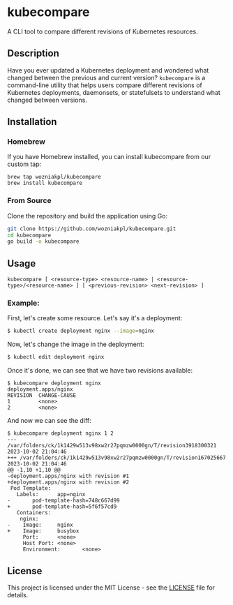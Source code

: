 # kubecompare

A CLI tool to compare different revisions of Kubernetes resources.

## Description

Have you ever updated a Kubernetes deployment and wondered what changed between the previous and current version? `kubecompare` is a command-line utility that helps users compare different revisions of Kubernetes deployments, daemonsets, or statefulsets to understand what changed between versions.

## Installation

### Homebrew

If you have Homebrew installed, you can install kubecompare from our custom tap:

```
brew tap wozniakpl/kubecompare
brew install kubecompare
```

### From Source

Clone the repository and build the application using Go:

```bash
git clone https://github.com/wozniakpl/kubecompare.git
cd kubecompare
go build -o kubecompare
```

## Usage

```
kubecompare [ <resource-type> <resource-name> | <resource-type>/<resource-name> ] [ <previous-revision> <next-revision> ]
```

### Example:

First, let's create some resource. Let's say it's a deployment:

```bash
$ kubectl create deployment nginx --image=nginx
```

Now, let's change the image in the deployment:

```bash
$ kubectl edit deployment nginx
```

Once it's done, we can see that we have two revisions available:

```
$ kubecompare deployment nginx
deployment.apps/nginx
REVISION  CHANGE-CAUSE
1         <none>
2         <none>
```

And now we can see the diff:

```
$ kubecompare deployment nginx 1 2
--- /var/folders/ck/1k1429w513v98xw2r27pqmzw0000gn/T/revision3918300321 2023-10-02 21:04:46
+++ /var/folders/ck/1k1429w513v98xw2r27pqmzw0000gn/T/revision167025667  2023-10-02 21:04:46
@@ -1,10 +1,10 @@
-deployment.apps/nginx with revision #1
+deployment.apps/nginx with revision #2
 Pod Template:
   Labels:      app=nginx
-       pod-template-hash=748c667d99
+       pod-template-hash=5f6f57cd9
   Containers:
    nginx:
-    Image:     nginx
+    Image:     busybox
     Port:      <none>
     Host Port: <none>
     Environment:       <none>
```


## License

This project is licensed under the MIT License - see the [LICENSE](LICENSE) file for details.
